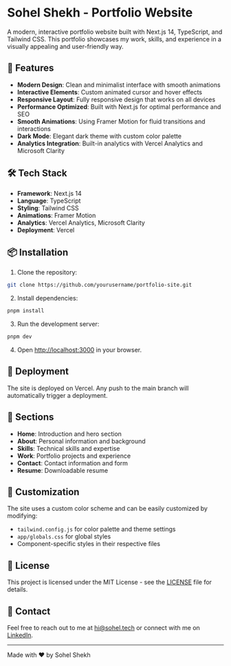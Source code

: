 # Sohel Shekh - Portfolio Website

A modern, interactive portfolio website built with Next.js 14, TypeScript, and Tailwind CSS. This portfolio showcases my work, skills, and experience in a visually appealing and user-friendly way.

## 🌟 Features

- **Modern Design**: Clean and minimalist interface with smooth animations
- **Interactive Elements**: Custom animated cursor and hover effects
- **Responsive Layout**: Fully responsive design that works on all devices
- **Performance Optimized**: Built with Next.js for optimal performance and SEO
- **Smooth Animations**: Using Framer Motion for fluid transitions and interactions
- **Dark Mode**: Elegant dark theme with custom color palette
- **Analytics Integration**: Built-in analytics with Vercel Analytics and Microsoft Clarity

## 🛠️ Tech Stack

- **Framework**: Next.js 14
- **Language**: TypeScript
- **Styling**: Tailwind CSS
- **Animations**: Framer Motion
- **Analytics**: Vercel Analytics, Microsoft Clarity
- **Deployment**: Vercel

## 📦 Installation

1. Clone the repository:

```bash
git clone https://github.com/yourusername/portfolio-site.git
```

2. Install dependencies:

```bash
pnpm install
```

3. Run the development server:

```bash
pnpm dev
```

4. Open [http://localhost:3000](http://localhost:3000) in your browser.

## 🚀 Deployment

The site is deployed on Vercel. Any push to the main branch will automatically trigger a deployment.

## 📱 Sections

- **Home**: Introduction and hero section
- **About**: Personal information and background
- **Skills**: Technical skills and expertise
- **Work**: Portfolio projects and experience
- **Contact**: Contact information and form
- **Resume**: Downloadable resume

## 🎨 Customization

The site uses a custom color scheme and can be easily customized by modifying:

- `tailwind.config.js` for color palette and theme settings
- `app/globals.css` for global styles
- Component-specific styles in their respective files

## 📄 License

This project is licensed under the MIT License - see the [LICENSE](LICENSE) file for details.

## 🤝 Contact

Feel free to reach out to me at [hi@sohel.tech](mailtto:hi@sohel.tech) or connect with me on [LinkedIn](https://linkedin.com/in/sohelshekh).

---

Made with ❤️ by Sohel Shekh
